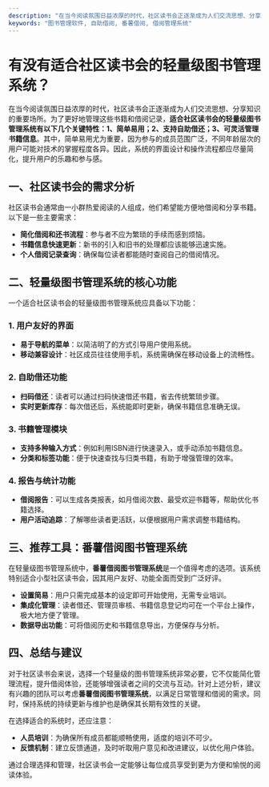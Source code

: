 ```yaml
---
description: "在当今阅读氛围日益浓厚的时代，社区读书会正逐渐成为人们交流思想、分享知识的重要场所。为了更好地管理这些书籍和借阅记录，**适合社区读书会的轻量级图书管理系统有以下几个关键特性：1、简单易用；2、支持自助借还；3、可灵活管理书籍信息**。其中，简单易用尤为重要，因为参与的成员范围广泛，不同年龄层次的用户可能对技术的掌握程度各异。因此，系统的界面设计和操作流程都应尽量简化，提升用户的乐趣和参与感。"
keywords: "图书管理软件, 自助借阅, 番薯借阅, 借阅管理系统"
---
```

# 有没有适合社区读书会的轻量级图书管理系统？

在当今阅读氛围日益浓厚的时代，社区读书会正逐渐成为人们交流思想、分享知识的重要场所。为了更好地管理这些书籍和借阅记录，**适合社区读书会的轻量级图书管理系统有以下几个关键特性：1、简单易用；2、支持自助借还；3、可灵活管理书籍信息**。其中，简单易用尤为重要，因为参与的成员范围广泛，不同年龄层次的用户可能对技术的掌握程度各异。因此，系统的界面设计和操作流程都应尽量简化，提升用户的乐趣和参与感。

## **一、社区读书会的需求分析**

社区读书会通常由一小群热爱阅读的人组成，他们希望能方便地借阅和分享书籍。以下是一些主要需求：

- **简化借阅和还书流程**：参与者不应为繁琐的手续而感到烦恼。
- **书籍信息快速更新**：新书的引入和旧书的处理都应该能够迅速实施。
- **个人借阅记录查询**：确保每位读者都能随时查阅自己的借阅情况。

## **二、轻量级图书管理系统的核心功能**

一个适合社区读书会的轻量级图书管理系统应具备以下功能：

### 1. 用户友好的界面

- **易于导航的菜单**：以简洁明了的方式引导用户使用系统。
- **移动兼容设计**：社区成员往往使用手机，系统需确保在移动设备上的流畅性。

### 2. 自助借还功能

- **扫码借还**：读者可以通过扫码快速借还书籍，省去传统繁琐步骤。
- **实时更新库存**：每次借还后，系统能即时更新，确保书籍信息准确无误。

### 3. 书籍管理模块

- **支持多种输入方式**：例如利用ISBN进行快速录入，或手动添加书籍信息。
- **分类和标签功能**：便于快速查找与归类书籍，有助于增强管理的效率。

### 4. 报告与统计功能

- **借阅报告**：可以生成各类报表，如月借阅次数、最受欢迎书籍等，帮助优化书籍选择。
- **用户活动追踪**：了解哪些读者更活跃，以便根据用户需求调整书籍结构。

## **三、推荐工具：番薯借阅图书管理系统**

在轻量级图书管理系统中，**番薯借阅图书管理系统**是一个值得考虑的选项。该系统特别适合小型社区读书会，因其用户友好、功能全面而受到广泛好评。

- **设置简易**：用户只需完成基本的设定即可开始使用，无需专业培训。
- **集成化管理**：读者借还、管理员审核、书籍信息登记均可在一个平台上操作，极大地方便了管理。
- **数据导出功能**：可将借阅历史和书籍信息导出，方便保存与分析。

## **四、总结与建议**

对于社区读书会来说，选择一个轻量级的图书管理系统非常必要，它不仅能简化管理流程，提升借阅体验，还能够增强读者之间的交流与互动。针对上述分析，建议有兴趣的团队可以考虑**番薯借阅图书管理系统**，以满足日常管理和借阅的需求。同时，保持系统的持续更新与维护也是确保其长期有效性的关键。

在选择适合的系统时，还应注意：

- **人员培训**：为确保所有成员都能顺畅使用，适度的培训不可少。
- **反馈机制**：建立反馈通道，及时听取用户意见和改进建议，以优化用户体验。

通过合理选择和管理，社区读书会一定能够让每位成员享受到更为方便和愉悦的阅读体验。
